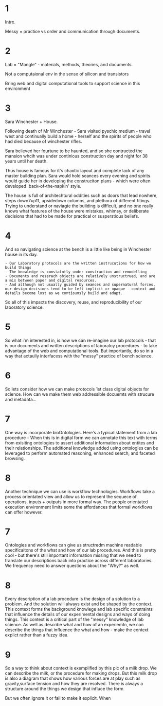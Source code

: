 
1
===
Intro.

Messy = practice vs order and communication through documents.

2
===

Lab = "Mangle" - materials, methods, theories, and documents.

Not a computaional env in the sense of silicon and transistors 

Bring web and digital computational tools to support science in this environment



3
===

Sara Winchester + House.

Following death of Mr Winchester - Sara visited pyschic medium - travel west and continually build a home - herself and the spirits of people who had died because of winchester rifles. 

Sara believed her fourtune to be haunted, and so she contructed the mansion whcih was under continious construction day and night for 38 years until her death. 

Thus house is famous for it's chaotic layout and complete lack of any master building plan. Sara would hold seances every evening and spirits would guide her in developing the construciton plans - which were often developed 'back-of-the-napkin' style.


The house is full of architechtural oddities such as doors that lead nowhere, steps down7up11, upsidedown columns, and plethora of different fitings. Trying to understand or naviagte the building is difficult, and no one really knows what features of the house were mistakes, whimsy, or deliberate decisions that had to be made for practical or susperstious beliefs. 

4
===

And so navigating science at the bench is a little like being in Winchester house in its day.

	- Our Laboratory protocols are the written instrucutions for how we build things
	- The knowledge is constatntly under construction and remodelling
	- Documents and reserach objects are relatively unstructrued, and are a mix between paper and digital resources.
	- And although not usually guided by seances and supernatural forces, our design decisions tend to be left implicit or opaque - context and details become lost as we contiounsly build and adapt. 

So all of this impacts the discovery, reuse, and reproducibility of our laboratory science. 

5
===

So what i'm interested in, is how we can re-imagine our lab protocols - that is our documents and written descriptions of laboratoy procedures -
to take advantage of the web and computational tools. But importantly, do so in a way that actaully interfacess with the "messy" practice of bench science.  

6
===
So lets consider how we can make protocols 1st class digital objects for science. 
How can we make them web addressible docuemts with strucure and metadata...

7
===
One way is incorporate bioOntologies.
Here's a typical statement from a lab procedure - 
When this is in digital form we can annotate this text with terms from exisiting ontologies to assert additional information about entites and their relationships.
The additional knowledge added using ontologies can be leveraged to perform automated reasoning, enhanced search, and faceted browsing.

8
===
Another technique we can use is workflow technologies.
Workflows take a process orientated view and allow us to represent the sequece of operations, inputs + outputs in more formal way.
The people orientated execution environment limits some the affordances that formal workflows can offer however. 

7
===
Ontologies and workflows can give us structredm machine readable specificaitons of the what and how of our lab procedures.
And this is pretty cool - but there's still important information missing that we need to translate our descriptions back into practice across different laboratories. We frequency need to answer questions about the "Why?" as well.


8
===
Every description of a lab procedure is the design of a solution to a problem.
And the solution will always exist and be shaped by the context. 
This context forms the background knowlege and lab specific constraints that influence the details of our experimental designs and ways of doing things.
This context is a critical part of the "messy" knowledge of lab science. 
As well as describe what and how of an experiemtn, we can describe the things that influence the what and how - make the context explict rather than a fuzzy idea.

9
===
So a way to think about context is exemplified by this pic of a milk drop.
We can describe the milk, or the procedure for making drops.
But this milk drop is also a diagram that shows how various forces are at play such as gravity,surface tension and how they are resolved.
There is always a structure around the things we design that influce the form. 

But we often ignore it or fail to make it explicit. 
When  

